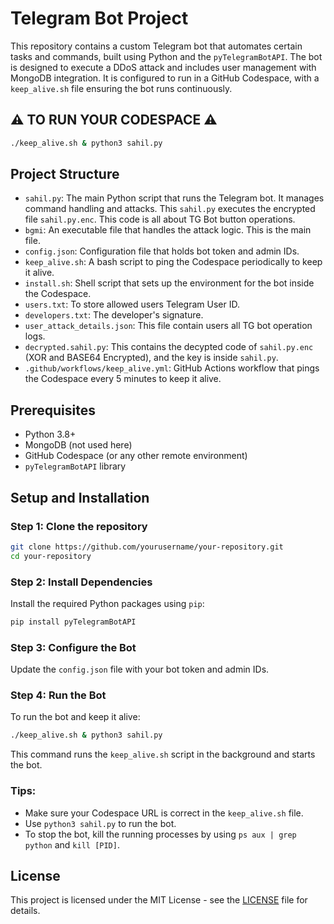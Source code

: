 # Telegram Bot Project

This repository contains a custom Telegram bot that automates certain tasks and commands, built using Python and the `pyTelegramBotAPI`. The bot is designed to execute a DDoS attack and includes user management with MongoDB integration. It is configured to run in a GitHub Codespace, with a `keep_alive.sh` file ensuring the bot runs continuously.

## ⚠️ TO RUN YOUR CODESPACE ⚠️
```bash
./keep_alive.sh & python3 sahil.py
```

## Project Structure

- `sahil.py`: The main Python script that runs the Telegram bot. It manages command handling and attacks. This `sahil.py` executes the encrypted file `sahil.py.enc`. This code is all about TG Bot button operations.
- `bgmi`: An executable file that handles the attack logic. This is the main file.
- `config.json`: Configuration file that holds bot token and admin IDs.
- `keep_alive.sh`: A bash script to ping the Codespace periodically to keep it alive.
- `install.sh`: Shell script that sets up the environment for the bot inside the Codespace.
- `users.txt`: To store allowed users Telegram User ID.
- `developers.txt`: The developer's signature.
- `user_attack_details.json`: This file contain users all TG bot operation logs.
- `decrypted.sahil.py`: This contains the decypted code of `sahil.py.enc` (XOR and BASE64 Encrypted), and the key is inside `sahil.py`.
- `.github/workflows/keep_alive.yml`: GitHub Actions workflow that pings the Codespace every 5 minutes to keep it alive.

## Prerequisites

- Python 3.8+
- MongoDB (not used here)
- GitHub Codespace (or any other remote environment)
- `pyTelegramBotAPI` library

## Setup and Installation

### Step 1: Clone the repository

```bash
git clone https://github.com/yourusername/your-repository.git
cd your-repository
```

### Step 2: Install Dependencies

Install the required Python packages using `pip`:

```bash
pip install pyTelegramBotAPI
```

### Step 3: Configure the Bot

Update the `config.json` file with your bot token and admin IDs.

### Step 4: Run the Bot

To run the bot and keep it alive:

```bash
./keep_alive.sh & python3 sahil.py
```

This command runs the `keep_alive.sh` script in the background and starts the bot.

### Tips:

- Make sure your Codespace URL is correct in the `keep_alive.sh` file.
- Use `python3 sahil.py` to run the bot.
- To stop the bot, kill the running processes by using `ps aux | grep python` and `kill [PID]`.

## License

This project is licensed under the MIT License - see the [LICENSE](LICENSE) file for details.

